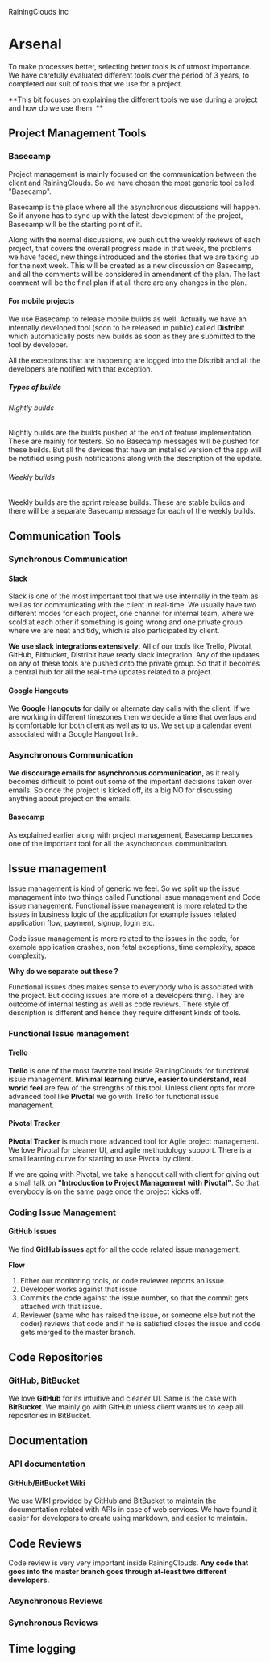 RainingClouds Inc
# Arsenal
To make processes better, selecting better tools is of utmost importance. We have carefully evaluated different tools over the period of 3 years, to completed our suit of tools that we use for a project.

**This bit focuses on explaining the different tools we use during a project and how do we use them.
**
## Project Management Tools
### Basecamp
Project management is mainly focused on the communication between the client and RainingClouds. So we have chosen the most generic tool called "Basecamp".

Basecamp is the place where all the asynchronous discussions will happen. So if anyone has to sync up with the latest development of the project, Basecamp will be the starting point of it.

Along with the normal discussions, we push out the weekly reviews of each project, that covers the overall progress made in that week, the problems we have faced, new things introduced and the stories that we are taking up for the next week. This will be created as a new discussion on Basecamp, and all the comments will be considered in amendment of the plan. The last comment will be the final plan if at all there are any changes in the plan.

#### For mobile projects

We use Basecamp to release mobile builds as well. Actually we have an internally developed tool (soon to be released in public) called **Distribit** which automatically posts new builds as soon as they are submitted to the tool by developer. 

All the exceptions that are happening are logged into the Distribit and all the developers are notified with that exception. 

##### Types of builds
###### Nightly builds
Nightly builds are the builds pushed at the end of feature implementation. These are mainly for testers. So no Basecamp messages will be pushed for these builds. But all the devices that have an installed version of the app will be notified using push notifications along with the description of the update.
###### Weekly builds
Weekly builds are the sprint release builds. These are stable builds and there will be a separate Basecamp message for each of the weekly builds. 
## Communication Tools
### Synchronous Communication
#### Slack
Slack is one of the most important tool that we use internally in the team as well as for communicating with the client in real-time. We usually have two different modes for each project, one channel for internal team, where we scold at each other if something is going wrong and one private group where we are neat and tidy, which is also participated by client.

**We use slack integrations extensively.** All of our tools like Trello, Pivotal, GitHub, Bitbucket, Distribit have ready slack integration. Any of the updates on any of these tools are pushed onto the private group. So that it becomes a central hub for all the real-time updates related to a project.
#### Google Hangouts
We **Google Hangouts** for daily or alternate day calls with the client. If we are working in different timezones then we decide a time that overlaps and is comfortable for both client as well as to us. We set up a calendar event associated with a Google Hangout link. 

### Asynchronous Communication
**We discourage emails for asynchronous communication**, as it really becomes difficult to point out some of the important decisions taken over emails. So once the project is kicked off, its a big NO for discussing anything about project on the emails.
#### Basecamp
As explained earlier along with project management, Basecamp becomes one of the important tool for all the asynchronous communication.
## Issue management
Issue management is kind of generic we feel. So we  split up the issue management into two things called Functional issue management and Code issue management. 
Functional issue management is more related to the issues in business logic of the application for example issues related application flow, payment, signup, login etc. 

Code issue management is more related to the issues in the code, for example application crashes, non fetal exceptions, time complexity, space complexity. 

**Why do we separate out these ?**

Functional issues does makes sense to everybody who is associated with the project. But coding issues are more of a developers thing. They are outcome of internal testing as well as code reviews. There style of description is different and hence they require different kinds of tools.

### Functional Issue management
#### Trello
**Trello** is one of the most favorite tool inside RainingClouds for functional issue management. **Minimal learning curve, easier to understand, real world feel** are few of the strengths of this tool. Unless client opts for more advanced tool like **Pivotal** we go with Trello for functional issue management.
#### Pivotal Tracker
**Pivotal Tracker** is much more advanced tool for Agile project management. We love Pivotal for cleaner UI, and agile methodology support. There is a small learning curve for starting to use Pivotal by client. 

If we are going with Pivotal, we take a hangout call with client for giving out a small talk on **"Introduction to Project Management with Pivotal"**. So that everybody is on the same page once the project kicks off.
### Coding Issue Management
#### GitHub Issues
We find **GitHub issues** apt for all the code related issue management. 

**Flow**
1. Either our monitoring tools, or code reviewer reports an issue. 
2. Developer works against that issue
3. Commits the code against the issue number, so that the commit gets attached with that issue.
4. Reviewer (same who has raised the issue, or someone else but not the coder) reviews that code and if he is satisfied closes the issue and code gets merged to the master branch.

## Code Repositories
### GitHub, BitBucket
We love **GitHub** for its intuitive and cleaner UI. Same is the case with **BitBucket**. We mainly go with GitHub unless client wants us to keep all repositories in BitBucket.
## Documentation
### API documentation
#### GitHub/BitBucket Wiki
We use WIKI provided by GitHub and BitBucket to maintain the documentation related with APIs in case of web services. We have found it easier for developers to create using markdown, and easier to maintain.
## Code Reviews
Code review is very very important inside RainingClouds. **Any code that goes into the master branch goes through at-least two different developers.** 
### Asynchronous Reviews
### Synchronous Reviews
## Time logging




